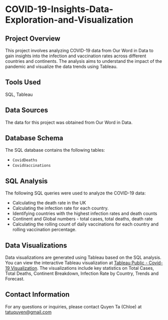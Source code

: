 # COVID-19-Insights-Data-Exploration-and-Visualization

## Project Overview
This project involves analyzing COVID-19 data from Our Word in Data to gain insights into the infection and vaccination rates across different countries and continents. The analysis aims to understand the impact of the pandemic and visualize the data trends using Tableau.

## Tools Used
SQL, Tableau

## Data Sources
The data for this project was obtained from Our Word in Data. 

## Database Schema
The SQL database contains the following tables:
- `CovidDeaths`
- `CovidVaccinations`

## SQL Analysis
The following SQL queries were used to analyze the COVID-19 data:
- Calculating the death rate in the UK
- Calculating the infection rate for each country.
- Identifying countries with the highest infection rates and death counts
- Continent and Global numbers - total cases, total deaths, death rate
- Calculating the rolling count of daily vaccinations for each country and rolling vaccination percentage.

## Data Visualizations
Data visualizations are generated using Tableau based on the SQL analysis. 
You can view the interactive Tableau visualization at [Tableau Public - Covid-19 Visualization](https://public.tableau.com/app/profile/chloe.ta2127/viz/Covid-19Dashboard_16902137457150/Dashboard1). 
The visualizations include key statistics on Total Cases, Total Deaths, Continent Breakdown, Infection Rate by Country, Trends and Forecast.

## Contact Information
For any questions or inquiries, please contact Quyen Ta (Chloe) at tatuquyen@gmail.com

